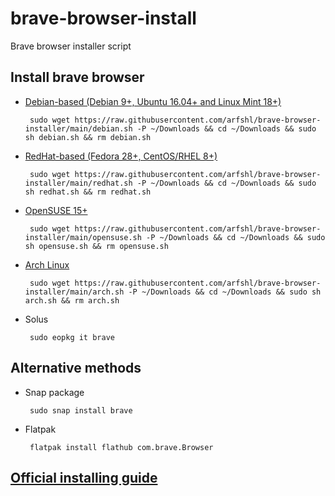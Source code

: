 # brave-browser-install
Brave browser installer script
## Install brave browser
- [Debian-based (Debian 9+, Ubuntu 16.04+ and Linux Mint 18+)](https://raw.githubusercontent.com/arfshl/brave-browser-installer/main/script/debian.sh)

       sudo wget https://raw.githubusercontent.com/arfshl/brave-browser-installer/main/debian.sh -P ~/Downloads && cd ~/Downloads && sudo sh debian.sh && rm debian.sh

- [RedHat-based (Fedora 28+, CentOS/RHEL 8+)](https://raw.githubusercontent.com/arfshl/brave-browser-installer/main/redhat.sh)

       sudo wget https://raw.githubusercontent.com/arfshl/brave-browser-installer/main/redhat.sh -P ~/Downloads && cd ~/Downloads && sudo sh redhat.sh && rm redhat.sh

- [OpenSUSE 15+](https://raw.githubusercontent.com/arfshl/brave-browser-installer/main/opensuse.sh)

       sudo wget https://raw.githubusercontent.com/arfshl/brave-browser-installer/main/opensuse.sh -P ~/Downloads && cd ~/Downloads && sudo sh opensuse.sh && rm opensuse.sh

- [Arch Linux](https://raw.githubusercontent.com/arfshl/brave-browser-installer/main/arch.sh)
     
       sudo wget https://raw.githubusercontent.com/arfshl/brave-browser-installer/main/arch.sh -P ~/Downloads && cd ~/Downloads && sudo sh arch.sh && rm arch.sh

- Solus 

       sudo eopkg it brave

## Alternative methods
- Snap package
      
       sudo snap install brave

- Flatpak

       flatpak install flathub com.brave.Browser

## [Official installing guide](https://brave.com/linux/)

